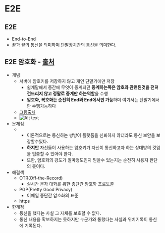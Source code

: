 E2E
===

E2E
---
* End-to-End
* 끝과 끝의 통신을 의미하며 단말장치간의 통신을 의미한다.

E2E 암호화 - [출처](http://guide.jinbo.net/digital-security/communication-security/e2e-encryption)
---
* 개념
  * 서버에 암호키를 저장하지 않고 개인 단말기에만 저장
    * 쉽게말해서 중간에 무엇이 중계되던 **중계하는쪽은 암호와 관련된것을 전혀 건드리지 않고 정말로 중계만 하는역할**을 수행
    * **암호화, 복호화는 순전히 End와 End에서만 가능**하며 여기서는 단말기에서만 수행가능하다
  * [그림출처](http://guide.jinbo.net/digital-security/communication-security/e2e-encryption)
  * ![Alt text](http://guide.jinbo.net/digital-security/wp-content/uploads/sites/3/2015/07/3.1_01.png)
* 문제점
  * * 이론적으로는 통신하는 쌍방이 플랫폼을 신뢰하지 않더라도 통신 보안을 보장할수있다.
    * **하지만** 자신들이 사용하는 암호키가 자신이 통신하고자 하는 상대방의 것임을 입증할 수 있어야 한다.
    * 또한, 암호화의 강도가 얼마정도인지 믿을수 있는지는 순전히 사용자 판단의 몫이다.
* 해결책
  * OTR(Off-the-Record) 
    * 실시간 문자 대화를 위한 종단간 암호화 프로토콜
  * PGP(Pretty Good Privacy)
    * 이메일 종단간 암호화의 표준
  * https
* 한계점
  * 통신을 했다는 사실 그 자체를 보호할 수 없다.
  * 통신 내용을 확보하지는 못하지만 누군가와 통했다는 사실과 위치기록이 통신에 기록된다.
